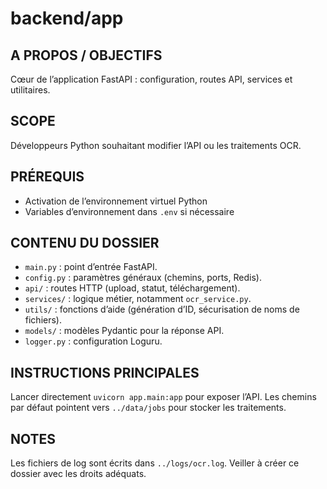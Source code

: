# backend/app

## A PROPOS / OBJECTIFS
Cœur de l’application FastAPI : configuration, routes API, services et utilitaires.

## SCOPE
Développeurs Python souhaitant modifier l’API ou les traitements OCR.

## PRÉREQUIS
- Activation de l’environnement virtuel Python
- Variables d’environnement dans `.env` si nécessaire

## CONTENU DU DOSSIER
- `main.py` : point d’entrée FastAPI.
- `config.py` : paramètres généraux (chemins, ports, Redis).
- `api/` : routes HTTP (upload, statut, téléchargement).
- `services/` : logique métier, notamment `ocr_service.py`.
- `utils/` : fonctions d’aide (génération d’ID, sécurisation de noms de fichiers).
- `models/` : modèles Pydantic pour la réponse API.
- `logger.py` : configuration Loguru.

## INSTRUCTIONS PRINCIPALES
Lancer directement `uvicorn app.main:app` pour exposer l’API. Les chemins par défaut pointent vers `../data/jobs` pour stocker les traitements.

## NOTES
Les fichiers de log sont écrits dans `../logs/ocr.log`. Veiller à créer ce dossier avec les droits adéquats.


